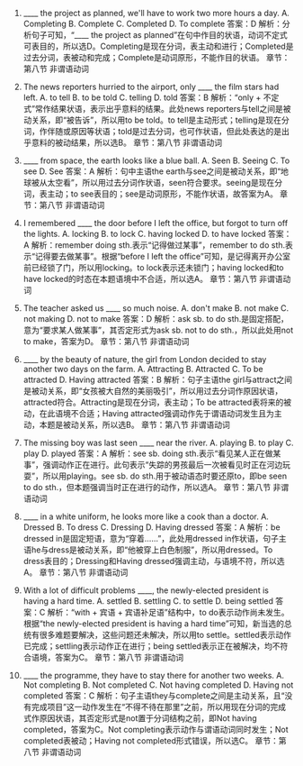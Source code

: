 1. ____ the project as planned, we'll have to work two more hours a day.
A. Completing
B. Complete
C. Completed
D. To complete
答案：D
解析：分析句子可知，“____ the project as planned”在句中作目的状语，动词不定式可表目的，所以选D。Completing是现在分词，表主动和进行；Completed是过去分词，表被动和完成；Complete是动词原形，不能作目的状语。
章节：第八节 非谓语动词

2. The news reporters hurried to the airport, only ____ the film stars had left.
A. to tell
B. to be told
C. telling
D. told
答案：B
解析：“only + 不定式”常作结果状语，表示出乎意料的结果。此处news reporters与tell之间是被动关系，即“被告诉”，所以用to be told。to tell是主动形式；telling是现在分词，作伴随或原因等状语；told是过去分词，也可作状语，但此处表达的是出乎意料的被动结果，所以选B。
章节：第八节 非谓语动词

3. ____ from space, the earth looks like a blue ball.
A. Seen
B. Seeing
C. To see
D. See
答案：A
解析：句中主语the earth与see之间是被动关系，即“地球被从太空看”，所以用过去分词作状语，seen符合要求。seeing是现在分词，表主动；to see表目的；see是动词原形，不能作状语，故答案为A。
章节：第八节 非谓语动词

4. I remembered ____ the door before I left the office, but forgot to turn off the lights.
A. locking
B. to lock
C. having locked
D. to have locked
答案：A
解析：remember doing sth.表示“记得做过某事”，remember to do sth.表示“记得要去做某事”。根据“before I left the office”可知，是记得离开办公室前已经锁了门，所以用locking。to lock表示还未锁门；having locked和to have locked的时态在本题语境中不合适，所以选A。
章节：第八节 非谓语动词

5. The teacher asked us ____ so much noise.
A. don't make
B. not make
C. not making
D. not to make
答案：D
解析：ask sb. to do sth.是固定搭配，意为“要求某人做某事”，其否定形式为ask sb. not to do sth.，所以此处用not to make，答案为D。
章节：第八节 非谓语动词

6. ____ by the beauty of nature, the girl from London decided to stay another two days on the farm.
A. Attracting
B. Attracted
C. To be attracted
D. Having attracted
答案：B
解析：句子主语the girl与attract之间是被动关系，即“女孩被大自然的美丽吸引”，所以用过去分词作原因状语，attracted符合。Attracting是现在分词，表主动；To be attracted表将来的被动，在此语境不合适；Having attracted强调动作先于谓语动词发生且为主动，本题是被动关系，所以选B。
章节：第八节 非谓语动词

7. The missing boy was last seen ____ near the river.
A. playing
B. to play
C. play
D. played
答案：A
解析：see sb. doing sth.表示“看见某人正在做某事”，强调动作正在进行。此句表示“失踪的男孩最后一次被看见时正在河边玩耍”，所以用playing。see sb. do sth.用于被动语态时要还原to，即be seen to do sth.，但本题强调当时正在进行的动作，所以选A。
章节：第八节 非谓语动词

8. ____ in a white uniform, he looks more like a cook than a doctor.
A. Dressed
B. To dress
C. Dressing
D. Having dressed
答案：A
解析：be dressed in是固定短语，意为“穿着……”，此处用dressed in作状语，句子主语he与dress是被动关系，即“他被穿上白色制服”，所以用dressed。To dress表目的；Dressing和Having dressed强调主动，与语境不符，所以选A。
章节：第八节 非谓语动词

9. With a lot of difficult problems ____, the newly-elected president is having a hard time.
A. settled
B. settling
C. to settle
D. being settled
答案：C
解析：“with + 宾语 + 宾语补足语”结构中，to do表示动作尚未发生。根据“the newly-elected president is having a hard time”可知，新当选的总统有很多难题要解决，这些问题还未解决，所以用to settle。settled表示动作已完成；settling表示动作正在进行；being settled表示正在被解决，均不符合语境，答案为C。
章节：第八节 非谓语动词

10. ____ the programme, they have to stay there for another two weeks.
A. Not completing
B. Not completed
C. Not having completed
D. Having not completed
答案：C
解析：句子主语they与complete之间是主动关系，且“没有完成项目”这一动作发生在“不得不待在那里”之前，所以用现在分词的完成式作原因状语，其否定形式是not置于分词结构之前，即Not having completed，答案为C。Not completing表示动作与谓语动词同时发生；Not completed表被动；Having not completed形式错误，所以选C。
章节：第八节 非谓语动词 